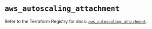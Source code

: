 # `aws_autoscaling_attachment`

Refer to the Terraform Registry for docs: [`aws_autoscaling_attachment`](https://registry.terraform.io/providers/hashicorp/aws/5.61.0/docs/resources/autoscaling_attachment).
